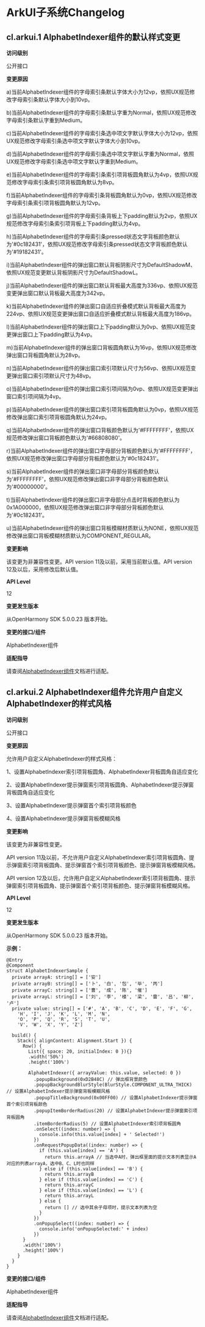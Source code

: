 # ArkUI子系统Changelog

## cl.arkui.1 AlphabetIndexer组件的默认样式变更

**访问级别**

公开接口

**变更原因**

a)当前AlphabetIndexer组件的字母索引条默认字体大小为12vp，依照UX规范修改字母索引条默认字体大小到10vp。

b)当前AlphabetIndexer组件的字母索引条默认字重为Normal，依照UX规范修改字母索引条默认字重到Medium。

c)当前AlphabetIndexer组件的字母索引条选中项文字默认字体大小为12vp，依照UX规范修改字母索引条选中项文字默认字体大小到10vp。

d)当前AlphabetIndexer组件的字母索引条选中项文字默认字重为Normal，依照UX规范修改字母索引条选中项文字默认字重到Medium。

e)当前AlphabetIndexer组件的字母索引条索引项背板圆角默认为4vp，依照UX规范修改字母索引条索引项背板圆角默认为8vp。

f)当前AlphabetIndexer组件的字母索引条背板圆角默认为0vp，依照UX规范修改字母索引条索引项背板圆角默认为12vp。

g)当前AlphabetIndexer组件的字母索引条背板上下padding默认为2vp，依照UX规范修改字母索引条索引项背板上下padding默认为4vp。

h)当前AlphabetIndexer组件的字母索引条pressed状态文字背板颜色默认为'#0c182431'，依照UX规范修改字母索引条pressed状态文字背板颜色默认为'#19182431'。

i)当前AlphabetIndexer组件的弹出窗口默认背板阴影尺寸为DefaultShadowM、依照UX规范变更默认背板阴影尺寸为DefaultShadowL。

j)当前AlphabetIndexer组件的弹出窗口默认背板最大高度为336vp、依照UX规范变更弹出窗口默认背板最大高度为342vp。

k)当前AlphabetIndexer组件的弹出窗口自适应折叠模式默认背板最大高度为224vp、依照UX规范变更弹出窗口自适应折叠模式默认背板最大高度为186vp。

l)当前AlphabetIndexer组件的弹出窗口上下padding默认为0vp、依照UX规范变更弹出窗口上下padding默认为4vp。

m)当前AlphabetIndexer组件的弹出窗口背板圆角默认为16vp，依照UX规范修改弹出窗口背板圆角默认为28vp。

n)当前AlphabetIndexer组件的弹出窗口索引项默认尺寸为56vp、依照UX规范变更弹出窗口索引项默认尺寸为48vp。

o)当前AlphabetIndexer组件的弹出窗口索引项间隔为0vp、依照UX规范变更弹出窗口索引项间隔为4vp。

p)当前AlphabetIndexer组件的弹出窗口索引项背板圆角默认为0vp，依照UX规范修改弹出窗口索引项背板圆角默认为24vp。

q)当前AlphabetIndexer组件的弹出窗口背板颜色默认为'#FFFFFFFF'，依照UX规范修改弹出窗口背板颜色默认为'#66808080'。

r)当前AlphabetIndexer组件的弹出窗口字母部分背板颜色默认为'#FFFFFFFF'，依照UX规范修改弹出窗口字母部分背板颜色默认为'#0c182431'。

s)当前AlphabetIndexer组件的弹出窗口非字母部分背板颜色默认为'#FFFFFFFF'，依照UX规范修改弹出窗口非字母部分背板颜色默认为'#00000000'。

t)当前AlphabetIndexer组件的弹出窗口非字母部分点击时背板颜色默认为0x1A000000，依照UX规范修改弹出窗口非字母部分背板颜色默认为'#0c182431'。

u)当前AlphabetIndexer组件的弹出窗口背板模糊材质默认为NONE，依照UX规范修改弹出窗口背板模糊材质默认为COMPONENT_REGULAR。

**变更影响**

该变更为非兼容性变更。API version 11及以前，采用当前默认值。API version 12及以后，采用修改后默认值。

**API Level**

12 

**变更发生版本**

从OpenHarmony SDK 5.0.0.23 版本开始。

**变更的接口/组件**

AlphabetIndexer组件

**适配指导**

请查阅[AlphabetIndexer组件](../../../application-dev/reference/apis-arkui/arkui-ts/ts-container-alphabet-indexer.md)文档进行适配。

## cl.arkui.2  AlphabetIndexer组件允许用户自定义AlphabetIndexer的样式风格 

**访问级别**

公开接口

**变更原因**

允许用户自定义AlphabetIndexer的样式风格：

1、设置AlphabetIndexer索引项背板圆角、AlphabetIndexer背板圆角自适应变化

2、设置AlphabetIndexer提示弹窗索引项背板圆角、AlphabetIndexer提示弹窗背板圆角自适应变化

3、设置AlphabetIndexer提示弹窗首个索引项背板颜色

4、设置AlphabetIndexer提示弹窗背板模糊风格

**变更影响**

该变更为非兼容性变更。

API version 11及以前，不允许用户自定义AlphabetIndexer索引项背板圆角、提示弹窗索引项背板圆角、提示弹窗首个索引项背板颜色、提示弹窗背板模糊风格。

API version 12及以后，允许用户自定义AlphabetIndexer索引项背板圆角、提示弹窗索引项背板圆角、提示弹窗首个索引项背板颜色、提示弹窗背板模糊风格。

**API Level**

12

**变更发生版本**

从OpenHarmony SDK 5.0.0.23 版本开始。

**示例：**

```
@Entry
@Component
struct AlphabetIndexerSample {
  private arrayA: string[] = ['安']
  private arrayB: string[] = ['卜', '白', '包', '毕', '丙']
  private arrayC: string[] = ['曹', '成', '陈', '催']
  private arrayL: string[] = ['刘', '李', '楼', '梁', '雷', '吕', '柳', '卢']
  private value: string[] = ['#', 'A', 'B', 'C', 'D', 'E', 'F', 'G',
    'H', 'I', 'J', 'K', 'L', 'M', 'N',
    'O', 'P', 'Q', 'R', 'S', 'T', 'U',
    'V', 'W', 'X', 'Y', 'Z']

  build() {
    Stack({ alignContent: Alignment.Start }) {
      Row() {
        List({ space: 20, initialIndex: 0 }){}
        .width('50%')
        .height('100%')

        AlphabetIndexer({ arrayValue: this.value, selected: 0 })
          .popupBackground(0xD2B48C) // 弹出框背景颜色
          .popupBackgroundBlurStyle(BlurStyle.COMPONENT_ULTRA_THICK) // 设置AlphabetIndexer提示弹窗背板模糊风格
          .popupTitleBackground(0x00FF00) // 设置AlphabetIndexer提示弹窗首个索引项背板颜色
          .popupItemBorderRadius(20) // 设置AlphabetIndexer提示弹窗索引项背板圆角
          .itemBorderRadius(5) // 设置AlphabetIndexer索引项背板圆角
          .onSelect((index: number) => {
            console.info(this.value[index] + ' Selected!')
          })
          .onRequestPopupData((index: number) => {
            if (this.value[index] == 'A') {
              return this.arrayA // 当选中A时，弹出框里面的提示文本列表显示A对应的列表arrayA，选中B、C、L时也同样
            } else if (this.value[index] == 'B') {
              return this.arrayB
            } else if (this.value[index] == 'C') {
              return this.arrayC
            } else if (this.value[index] == 'L') {
              return this.arrayL
            } else {
              return [] // 选中其余子母项时，提示文本列表为空
            }
          })
          .onPopupSelect((index: number) => {
            console.info('onPopupSelected:' + index)
          })
      }
      .width('100%')
      .height('100%')
    }
  }
}
```

**变更的接口/组件**

AlphabetIndexer组件

**适配指导**

请查阅[AlphabetIndexer组件](../../../application-dev/reference/apis-arkui/arkui-ts/ts-container-alphabet-indexer.md)文档进行适配。
